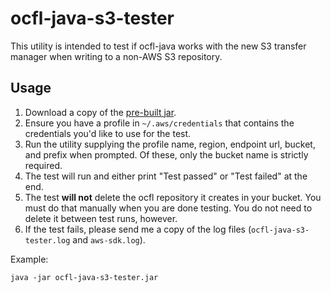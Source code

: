 # ocfl-java-s3-tester

This utility is intended to test if ocfl-java works with the new S3 transfer manager when writing to a non-AWS S3
repository.

## Usage

1. Download a copy of the [pre-built jar](https://github.com/pwinckles/ocfl-java-s3-tester/releases/download/1.0/ocfl-java-s3-tester.jar).
2. Ensure you have a profile in `~/.aws/credentials` that contains the credentials you'd like to use for the test.
3. Run the utility supplying the profile name, region, endpoint url, bucket, and prefix when prompted. Of these,
only the bucket name is strictly required.
4. The test will run and either print "Test passed" or "Test failed" at the end.
5. The test **will not** delete the ocfl repository it creates in your bucket. You must do that manually when you are
done testing. You do not need to delete it between test runs, however.
6. If the test fails, please send me a copy of the log files (`ocfl-java-s3-tester.log` and `aws-sdk.log`).

Example:

```shell
java -jar ocfl-java-s3-tester.jar
```
